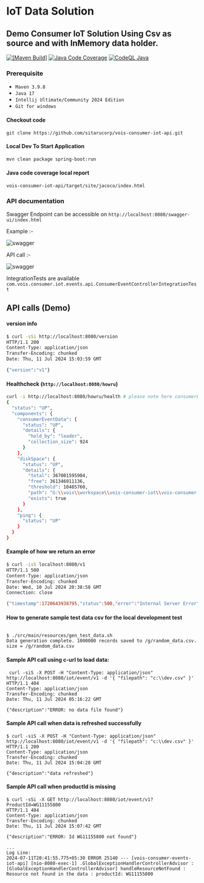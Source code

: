 # IoT Data Solution

## Demo Consumer IoT Solution Using Csv as source and with InMemory data holder.



[![[Maven Build]](https://github.com/sitarucorp/vois-consumer-iot-api/actions/workflows/maven.yml/badge.svg)](https://github.com/sitarucorp/vois-consumer-iot-api/actions/workflows/maven.yml) [![Java Code Coverage](https://github.com/sitarucorp/vois-consumer-iot-api/actions/workflows/deploy-jacoco-report-ghpages.yml/badge.svg)](https://github.com/sitarucorp/vois-consumer-iot-api/actions/workflows/deploy-jacoco-report-ghpages.yml) [![CodeQL Java](https://github.com/sitarucorp/vois-consumer-iot-api/actions/workflows/codeql-java-analysis.yml/badge.svg)](https://github.com/sitarucorp/vois-consumer-iot-api/actions/workflows/codeql-java-analysis.yml)


### Prerequisite 
* `Maven 3.9.8`
* `Java 17`
* `Intellij Ultimate/Community 2024 Edition`
* `Git for windows`

#### Checkout code
```shell
git clone https://github.com/sitarucorp/vois-consumer-iot-api.git
```
#### Local Dev To Start Application
```bash
mvn clean package spring-boot:run
```
#### Java code coverage local report
`vois-consumer-iot-api/target/site/jacoco/index.html`

### API documentation 
Swagger Endpoint can be accessible on 
```http://localhost:8080/swagger-ui/index.html```

Example :- 

![swagger](doc.png)

API call :-

![swagger](example.png)


IntegrationTests are available `com.vois.consumer.iot.events.api.ConsumerEventControllerIntegrationTest`
## API calls (Demo)

#### version info
```bash
$ curl -sSi http://localhost:8080/version
HTTP/1.1 200
Content-Type: application/json
Transfer-Encoding: chunked
Date: Thu, 11 Jul 2024 15:03:59 GMT

{"version":"v1"}
```
#### Healthcheck (```http://localhost:8080/howru```)
```bash 
curl -i http://localhost:8080/howru/health # please note here consumerEventData shows size of the collection getting loaded in health checks.
{
  "status": "UP",
  "components": {
    "consumerEventData": {
      "status": "UP",
      "details": {
        "hold_by": "leader",
        "collection_size": 924
      }
    },
    "diskSpace": {
      "status": "UP",
      "details": {
        "total": 367001595904,
        "free": 361346011136,
        "threshold": 10485760,
        "path": "G:\\vois\\workspace\\vois-consumer-iot\\vois-consumer-iot-api\\.",
        "exists": true
      }
    },
    "ping": {
      "status": "UP"
    }
  }
}
```
#### Example of how we return an error
```bash
$ curl -isS localhost:8080/v1
HTTP/1.1 500
Content-Type: application/json
Transfer-Encoding: chunked
Date: Wed, 10 Jul 2024 20:38:58 GMT
Connection: close

{"timestamp":1720643938795,"status":500,"error":"Internal Server Error","path":"/v1"}

```

#### How to generate sample test data csv for the local development test
```shell

$ ./src/main/resources/gen_test_data.sh
Data generation complete. 1000000 records saved to /g/random_data.csv. size = /g/random_data.csv

```
#### Sample API call using c-url to load data:
```shell
 curl -siS -X POST -H "Content-Type: application/json" http://localhost:8080/iot/event/v1 -d '{ "filepath": "c:\\dev.csv" }'
HTTP/1.1 404
Content-Type: application/json
Transfer-Encoding: chunked
Date: Thu, 11 Jul 2024 05:16:22 GMT

{"description":"ERROR: no data file found"}
```

#### Sample API call when data is refreshed successfully
```shell
$ curl -siS -X POST -H "Content-Type: application/json" http://localhost:8080/iot/event/v1 -d '{ "filepath": "c:\\dev.csv" }'
HTTP/1.1 200
Content-Type: application/json
Transfer-Encoding: chunked
Date: Thu, 11 Jul 2024 15:04:28 GMT

{"description":"data refreshed"}
```

#### Sample API call when productId is missing
```shell
$ curl -sSi -X GET http://localhost:8080/iot/event/v1?ProductId=WG11155800
HTTP/1.1 404
Content-Type: application/json
Transfer-Encoding: chunked
Date: Thu, 11 Jul 2024 15:07:42 GMT

{"description":"ERROR: Id WG11155800 not found"}

...
Log Line:
2024-07-11T20:41:55.775+05:30 ERROR 25140 --- [vois-consumer-events-iot-api] [nio-8080-exec-1] .GlobalExceptionHandlerControllerAdvisor : [GlobalExceptionHandlerControllerAdvisor] handleResourceNotFound : Resource not found in the data : productId: WG11155800

```